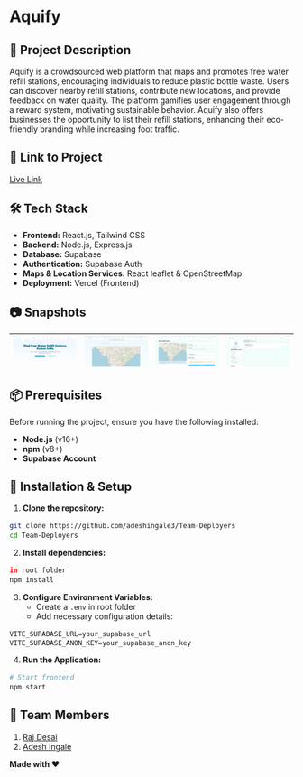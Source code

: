 # **Aquify**

## 🚀 Project Description

Aquify is a crowdsourced web platform that maps and promotes free water refill stations, encouraging individuals to reduce plastic bottle waste. Users can discover nearby refill stations, contribute new locations, and provide feedback on water quality. The platform gamifies user engagement through a reward system, motivating sustainable behavior. Aquify also offers businesses the opportunity to list their refill stations, enhancing their eco-friendly branding while increasing foot traffic.

## 🎯 Link to Project

[Live Link](https://aquify.vercel.app/)

## 🛠 Tech Stack

- **Frontend:** React.js, Tailwind CSS
- **Backend:** Node.js, Express.js
- **Database:** Supabase
- **Authentication:** Supabase Auth
- **Maps & Location Services:** React leaflet & OpenStreetMap
- **Deployment:** Vercel (Frontend)

## 📷 Snapshots

| ![Home Page](/public/indexImg.png "Home Page") | ![Find Station](/public/FindStationImg.png "Find Station") | ![Add Station](/public/AddStationImg.png "Add Station") | ![Profile](/public/Profileimg.png "Profile") |
|:---:|:---:|:---:|:---:|

## 📦 Prerequisites

Before running the project, ensure you have the following installed:

- **Node.js** (v16+)
- **npm** (v8+)
- **Supabase Account**

## 🔧 Installation & Setup

1. **Clone the repository:**

```bash
git clone https://github.com/adeshingale3/Team-Deployers
cd Team-Deployers
```

2. **Install dependencies:**

```bash
in root folder
npm install
```

3. **Configure Environment Variables:**
   - Create a `.env` in root folder
   - Add necessary configuration details:

```env
VITE_SUPABASE_URL=your_supabase_url
VITE_SUPABASE_ANON_KEY=your_supabase_anon_key
```

4. **Run the Application:**

```bash
# Start frontend
npm start
```

## 👥 Team Members

1. [Raj Desai](https://github.com/rajdesai17)
2. [Adesh Ingale](https://github.com/adeshingale3)

**Made with ❤️**
